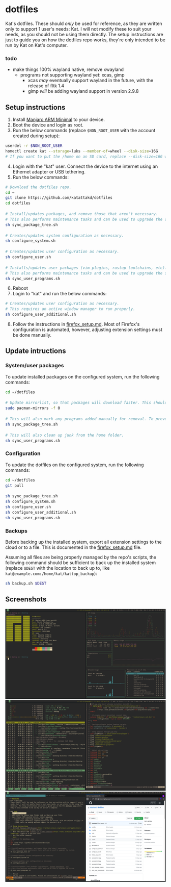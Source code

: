 # dotfiles
Kat's dotfiles.
These should *only* be used for reference, as they are written only to support 1 user's needs: Kat. I will not modify these to suit your needs, as you should not be using them directly. The setup instructions are just to guide you on how the dotfiles repo works, they're only intended to be run by Kat on Kat's computer.

### todo
- make things 100% wayland native, remove xwayland
  - programs not supporting wayland yet: xcas, gimp
    - xcas *may* eventually support wayland in the future, with the release of fltk 1.4
    - gimp *will* be adding wayland support in version 2.9.8

## Setup instructions
1. Install [Manjaro ARM Minimal](https://manjaro.org/download/#pinebook-pro-minimal) to your device.
2. Boot the device and login as root.
3. Run the below commands (replace `$NON_ROOT_USER` with the account created during setup):
```bash
userdel -r $NON_ROOT_USER
homectl create kat --storage=luks --member-of=wheel --disk-size=16G
# If you want to put the /home on an SD card, replace --disk-size=16G with --image-path=/dev/mmcblk1
```
4. Login with the "kat" user. Connect the device to the internet using an Ethernet adapter or USB tethering.
5. Run the below commands:
```bash
# Download the dotfiles repo.
cd ~
git clone https://github.com/katattakd/dotfiles
cd dotfiles

# Install/updates packages, and remove those that aren't necessary.
# This also performs maintenance tasks and can be used to upgrade the system.
sh sync_package_tree.sh

# Creates/updates system configuration as necessary.
sh configure_system.sh

# Creates/updates user configuration as necessary.
sh configure_user.sh

# Installs/updates user packages (vim plugins, rustup toolchains, etc).
# This also performs maintenance tasks and can be used to upgrade the system.
sh sync_user_programs.sh
```
6. Reboot
7. Login to "kat" and run the below commands:
```bash
# Creates/updates user configuration as necessary.
# This requires an active window manager to run properly.
sh configure_user_additional.sh
```
8. Follow the instructions in [firefox_setup.md](firefox_setup.md). Most of Firefox's configuration is automated, however, adjusting extension settings must be done manually.

## Update intructions

### System/user packages
To update installed packages on the configured system, run the following commands:
```bash
cd ~/dotfiles

# Update mirrorlist, so that packages will download faster. This should be run every few months or so.
sudo pacman-mirrors -f 0

# This will also mark any programs added manually for removal. To prevent this, create a ~/packages.txt file with the packages you want to keep.
sh sync_package_tree.sh

# This will also clean up junk from the home folder.
sh sync_user_programs.sh
```
### Configuration
To update the dotfiles on the configured system, run the following commands:
```bash
cd ~/dotfiles
git pull

sh sync_package_tree.sh
sh configure_system.sh
sh configure_user.sh
sh configure_user_additional.sh
sh sync_user_programs.sh
```

### Backups
Before backing up the installed system, export all extension settings to the cloud or to a file. This is documented in the [firefox_setup.md](firefox_setup.md) file.

Assuming all files are being properly managed by the repo's scripts, the following command should be sufficient to back up the installed system (replace `$DEST` with the location to back up to, like `kat@example.com:/home/kat/kattop_backup`):
```bash
sh backup.sh $DEST
```

## Screenshots
![](screenshot-1.png) ![](screenshot-2.png) ![](screenshot-3.png)
